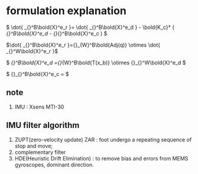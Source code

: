 # formulation explanation

$
\dot{ _{}^B\bold{X}^e_r }=
\dot{ _{}^B\bold{X}^e_d } -
\bold{K_c}* (  _{}^B\bold{X}^e_d - {}_{}^B\bold{X}^e_c  )
$
<!-- $$ \sideset{^1_2}{^3_4}\bigotimes $$ -->

$\dot{ _{}^B\bold{X}^e_r }={}_{W}^B\bold{Adj(q)} \otimes \dot{ _{}^W\bold{X}^e_r }$

$
_{}^B\bold{X}^e_d ={}_{W}^B\bold{T(x_b)} \otimes  {}_{}^W\bold{X}^e_d
$

$
{}_{}^B\bold{X}^e_c =
$

## note

1. IMU : Xsens MTI-30  

## IMU filter algorithm

1. ZUPT(zero-velocity update) ZAR : foot undergo a repeating sequence of stop and move;
2. complementary filter
3. HDE(Heuristic Drift Elimination) : to remove  bias  and  errors  from MEMS  gyroscopes, dominant direction.
